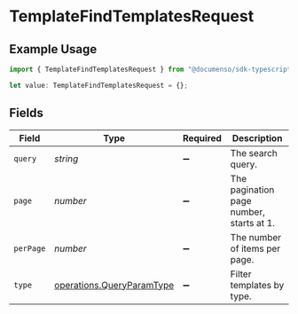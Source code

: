 # TemplateFindTemplatesRequest

## Example Usage

```typescript
import { TemplateFindTemplatesRequest } from "@documenso/sdk-typescript/models/operations";

let value: TemplateFindTemplatesRequest = {};
```

## Fields

| Field                                                                  | Type                                                                   | Required                                                               | Description                                                            |
| ---------------------------------------------------------------------- | ---------------------------------------------------------------------- | ---------------------------------------------------------------------- | ---------------------------------------------------------------------- |
| `query`                                                                | *string*                                                               | :heavy_minus_sign:                                                     | The search query.                                                      |
| `page`                                                                 | *number*                                                               | :heavy_minus_sign:                                                     | The pagination page number, starts at 1.                               |
| `perPage`                                                              | *number*                                                               | :heavy_minus_sign:                                                     | The number of items per page.                                          |
| `type`                                                                 | [operations.QueryParamType](../../models/operations/queryparamtype.md) | :heavy_minus_sign:                                                     | Filter templates by type.                                              |
